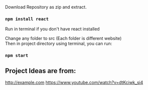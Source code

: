 Download Repository as zip and extract.
### `npm install react`
Run in terminal if you don't have react installed

Change any folder to src (Each folder is different website)\
Then in project directory using terminal, you can run:
### `npm start`

## Project Ideas are from:
<a href="http://example.com" target="_blank">http://example.com</a>
https://www.youtube.com/watch?v=dtKciwk_si4


